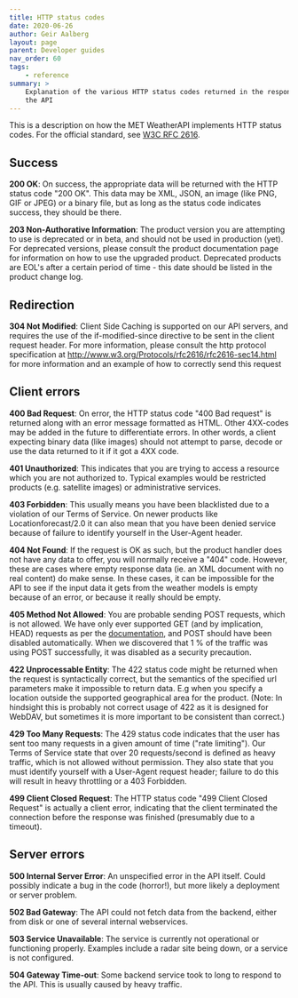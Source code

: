 ```yaml
---
title: HTTP status codes
date: 2020-06-26
author: Geir Aalberg
layout: page
parent: Developer guides
nav_order: 60
tags:
    - reference
summary: >
    Explanation of the various HTTP status codes returned in the response from
    the API
---
```


This is a description on how the MET WeatherAPI implements HTTP status codes.
For the official standard, see [W3C RFC 2616](https://www.w3.org/Protocols/rfc2616/rfc2616-sec10.html).

## Success

**200 OK**: On success, the appropriate data will be returned with the HTTP
status code "200 OK". This data may be XML, JSON, an image (like PNG, GIF
or JPEG) or a binary file, but as long as the status code indicates success,
they should be there.

**203 Non-Authorative Information**: The product version you are attempting to
use is deprecated or in beta, and should not be used in production (yet).
For deprecated versions, please consult the product documentation page for
information on how to use the upgraded product. Deprecated products are EOL's
after a certain period of time - this date should be listed in the product
change log.

## Redirection

**304 Not Modified**: Client Side Caching is supported on our API servers, and
requires the use of the if-modified-since directive to be sent in the client
request header. For more information, please consult the http protocol
specification at http://www.w3.org/Protocols/rfc2616/rfc2616-sec14.html for more
information and an example of how to correctly send this request

## Client errors

**400 Bad Request**: On error, the HTTP status code "400 Bad request" is
returned along with an error message formatted as HTML. Other 4XX-codes may be
added in the future to differentiate errors. In other words, a client expecting
binary data (like images) should not attempt to parse, decode or use the data
returned to it if it got a 4XX code.

**401 Unauthorized**: This indicates that you are trying to access a resource
which you are not authorized to. Typical examples would be restricted products
(e.g. satellite images) or administrative services.

**403 Forbidden**: This usually means you have been blacklisted due to a
violation of our Terms of Service. On newer products like Locationforecast/2.0
it can also mean that you have been denied service because of failure to
identify yourself in the User-Agent header.

**404 Not Found**: If the request is OK as such, but the product handler does not have any
data to offer, you will normally receive a "404" code. However, these are cases
where empty response data (ie. an XML document with no real content) do make
sense. In these cases, it can be impossible for the API to see if the input data
it gets from the weather models is empty because of an error, or because it
really should be empty.

**405 Method Not Allowed**: You are probable sending POST requests, which is not
allowed. We have only ever supported GET (and by implication, HEAD) requests
as per the [documentation](doc/usage), and POST should have been disabled
automatically. When we discovered that 1 % of the traffic was using POST
successfully, it was disabled as a security precaution.

**422 Unprocessable Entity**: The 422 status code might be returned when the
request is syntactically correct, but the semantics of the specified url
parameters make it impossible to return data. E.g when you specify a location
outside the supported geographical area for the product. (Note: In hindsight
this is probably not correct usage of 422 as it is designed for WebDAV, but
sometimes it is more important to be consistent than correct.)

**429 Too Many Requests**: The 429 status code indicates that the user has sent
too many requests in a given amount of time ("rate limiting"). Our Terms of
Service state that over 20 requests/second is defined as heavy traffic, which is
not allowed without permission. They also state that you must identify yourself
with a User-Agent request header; failure to do this will result in heavy throttling
or a 403 Forbidden.

**499 Client Closed Request**: The HTTP status code "499 Client Closed Request"
is actually a client error, indicating that the client terminated the connection
before the response was finished (presumably due to a timeout).

## Server errors

**500 Internal Server Error**: An unspecified error in the API itself. Could
possibly indicate a bug in the code (horror!), but more likely a deployment or
server problem.

**502 Bad Gateway**: The API could not fetch data from the backend, either from
disk or one of several internal webservices.

**503 Service Unavailable**: The service is currently not operational or
functioning properly. Examples include a radar site being down, or a service is
not configured.

**504 Gateway Time-out**: Some backend service took to long to respond to the
API. This is usually caused by heavy traffic.
